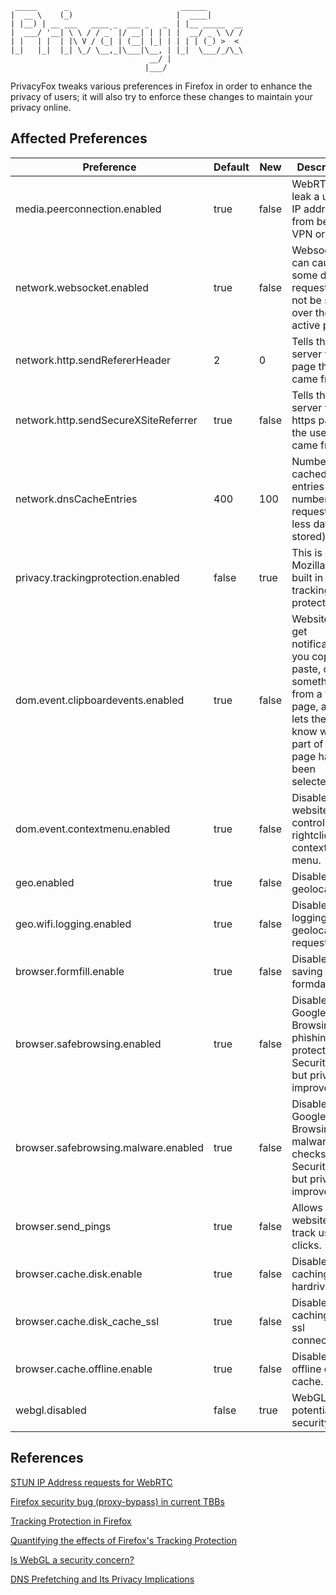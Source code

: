 ```
 _____      _                         ______
|  __ \    (_)                       |  ____|
| |__) | __ ___   ____ _  ___ _   _  | |__ _____  __
|  ___/ '__| \ \ / / _` |/ __| | | | |  __/ _ \ \/ /
| |   | |  | |\ V / (_| | (__| |_| | | | | (_) >  <
|_|   |_|  |_| \_/ \__,_|\___|\__, | |_|  \___/_/\_\
                               __/ |
                              |___/
```
PrivacyFox tweaks various preferences in Firefox in order to enhance the privacy
of users; it will also try to enforce these changes to maintain your privacy
online.

## Affected Preferences

<table>
	<thead>
		<tr>
			<th>Preference</th>
			<th>Default</th>
			<th>New</th>
			<th>Description</th>
		</tr>
	</thead>
	<tbody>
		<tr>
			<td>media.peerconnection.enabled</td>
			<td>true</td>
			<td>false</td>
			<td>WebRTC can leak a users IP address from behind a VPN or proxy.</td>
		</tr>
		<tr>
			<td>network.websocket.enabled</td>
			<td>true</td>
			<td>false</td>
			<td>Websockets can cause some dns requests to not be send over the active proxy.</td>
		</tr>
		<tr>
			<td>network.http.sendRefererHeader</td>
			<td>2</td>
			<td>0</td>
			<td>Tells the server which page the user came from.</td>
		</tr>
		<tr>
			<td>network.http.sendSecureXSiteReferrer</td>
			<td>true</td>
			<td>false</td>
			<td>Tells the server which https page the user came from.</td>
		</tr>
		<tr>
			<td>network.dnsCacheEntries</td>
			<td>400</td>
			<td>100</td>
			<td>Number of cached DNS entries (lower number=more requests but less data stored).</td>
		</tr>
		<tr>
			<td>privacy.trackingprotection.enabled</td>
			<td>false</td>
			<td>true</td>
			<td>This is Mozilla’s new built in tracking protection.</td>
		</tr>
		<tr>
			<td>dom.event.clipboardevents.enabled</td>
			<td>true</td>
			<td>false</td>
			<td>Websites can get notifications if you copy, paste, or cut something from a web page, and it lets them know which part of the page had been selected.</td>
		</tr>
		<tr>
			<td>dom.event.contextmenu.enabled</td>
			<td>true</td>
			<td>false</td>
			<td>Disables website control over rightclick context menu.</td>
		</tr>
		<tr>
			<td>geo.enabled</td>
			<td>true</td>
			<td>false</td>
			<td>Disables geolocation.</td>
		</tr>
		<tr>
			<td>geo.wifi.logging.enabled</td>
			<td>true</td>
			<td>false</td>
			<td>Disables logging geolocation requests.</td>
		</tr>
		<tr>
			<td>browser.formfill.enable</td>
			<td>true</td>
			<td>false</td>
			<td>Disables saving of formdata.</td>
		</tr>
		<tr>
			<td>browser.safebrowsing.enabled</td>
			<td>true</td>
			<td>false</td>
			<td>Disable Google Safe Browsing and phishing protection. Security risk, but privacy improvement.</td>
		</tr>
		<tr>
			<td>browser.safebrowsing.malware.enabled</td>
			<td>true</td>
			<td>false</td>
			<td>Disable Google Safe Browsing malware checks. Security risk, but privacy improvement.</td>
		</tr>
		<tr>
			<td>browser.send_pings</td>
			<td>true</td>
			<td>false</td>
			<td>Allows websites to track users clicks.</td>
		</tr>
		<tr>
			<td>browser.cache.disk.enable</td>
			<td>true</td>
			<td>false</td>
			<td>Disables caching on hardrive.</td>
		</tr>
		<tr>
			<td>browser.cache.disk_cache_ssl</td>
			<td>true</td>
			<td>false</td>
			<td>Disables caching for ssl connections.</td>
		</tr>
		<tr>
			<td>browser.cache.offline.enable</td>
			<td>true</td>
			<td>false</td>
			<td>Disables the offline disk cache.</td>
		</tr>
		<tr>
			<td>webgl.disabled</td>
			<td>false</td>
			<td>true</td>
			<td>WebGL is a potential security risk.</td>
		</tr>
	</tbody>
</table>

## References

[STUN IP Address requests for WebRTC](https://github.com/diafygi/webrtc-ips)

[Firefox security bug (proxy-bypass) in current TBBs](https://blog.torproject.org/blog/firefox-security-bug-proxy-bypass-current-tbbs)

[Tracking Protection in Firefox](https://support.mozilla.org/en-US/kb/tracking-protection-firefox)

[Quantifying the effects of Firefox's Tracking Protection](https://blog.mozilla.org/nnethercote/2014/11/12/quantifying-the-effects-of-firefoxs-tracking-protection/)

[Is WebGL a security concern?](https://security.stackexchange.com/questions/13799/is-webgl-a-security-concern)

[DNS Prefetching and Its Privacy Implications](https://www.usenix.org/legacy/event/leet10/tech/full_papers/Krishnan.pdf)